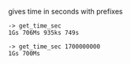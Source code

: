 gives time in seconds with prefixes

```
-> get_time_sec
1Gs 706Ms 935ks 749s
```

```
-> get_time_sec 1700000000
1Gs 700Ms
```